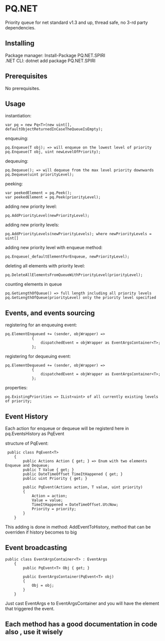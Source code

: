 # PQ.NET

Priority queue for net standard v1.3 and up, thread safe, no 3-rd party dependencies.

## Installing

Package manager: Install-Package PQ.NET.SPIRI  
.NET CLI: dotnet add package PQ.NET.SPIRI
 
## Prerequisites

No prerequisites.

## Usage

instantiation: 
```
var pq = new Pq<T>(new uint[], defaultObjectReturnedInCaseTheQueueIsEmpty);
```

enqueuing:
```
pq.Enqueue(T obj); => will enqueue on the lowest level of priority
pq.Enqueue(T obj, uint newLevelOfPriority);
```

dequeuing:
```
pq.Dequeue(); => will dequeue from the max level priority downwards
pq.Dequeue(uint priorityLevel);
````

peeking:
```
var peekedElement = pq.Peek();
var peekedElement = pq.Peek(priorityLevel);
```

adding new priority level:
```
pq.AddPriorityLevel(newPriorityLevel);
```

adding new priority levels:
```
pq.AddPriorityLevels(newPriorityLevels); where newPriorityLevels = uint[]
```

adding new priority level with enqueue method:
```
pq.Enqueue(_defaultElementForEnqueue, newPriorityLevel);
```

deleting all elements with priority level:
```
pq.DeleteAllElementsFromQueueWithPriorityLevel(priorityLevel);
```

counting elements in queue
```
pq.GetLengthOfQueue() => full length including all priority levels
pq.GetLengthOfQueue(priorityLevel) only the priority level specified
```

## Events, and events sourcing
registering for an enqueuing event: 
```
pq.ElementEnqueued += (sender, objWrapper) =>
            {
                dispatchedEvent = objWrapper as EventArgsContainer<T>;
            };
```

registering for dequeuing event:
```
pq.ElementDequeued += (sender, objWrapper) =>
            {
                dispatchedEvent = objWrapper as EventArgsContainer<T>;
            };
```

properties:
```
pq.ExistingPriorities => IList<uint> of all currently existing levels of priority;
```

## Event History
Each action for enqueue or dequeue will be registerd here in pq.EventsHistory as PqEvent

structure of PqEvent:
```
 public class PqEvent<T>
    {
        public Actions Action { get; } => Enum with two elements Enqueue and Dequeue;
        public T Value { get; }
        public DateTimeOffset TimeItHappened { get; }
        public uint Priority { get; }

        public PqEvent(Actions action, T value, uint priority)
        {
            Action = action;
            Value = value;
            TimeItHappened = DateTimeOffset.UtcNow;
            Priority = priority;
        }
    }
```	
This adding is done in method: AddEventToHistory, method that can be overriden if history becomes to big

## Event broadcasting
```
public class EventArgsContainer<T> : EventArgs
    {
        public PqEvent<T> Obj { get; }

        public EventArgsContainer(PqEvent<T> obj)
        {
            Obj = obj;
        }
    }
```

Just cast EventArgs e to EventArgsContainer<T> and you will have the element that triggered the event.

## Each method has a good documentation in code also , use it wisely

